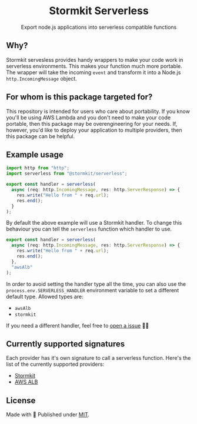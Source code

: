 <h1 align="center">Stormkit Serverless</h1>
<p align="center">Export node.js applications into serverless compatible functions</p>

## Why?

Stormkit servesless provides handy wrappers to make your code work in serverless environments. 
This makes your function much more portable. The wrapper will take the incoming `event` and transform
it into a Node.js `http.IncomingMessage` object.

## For whom is this package targeted for? 

This repository is intended for users who care about portability. If you know you'll be using AWS Lambda and 
you don't need to make your code portable, then this package may be overengineering for your needs. If, 
however, you'd like to deploy your application to multiple providers, then this package can be helpful.

## Example usage

```js
import http from "http";
import serverless from "@stormkit/serverless";

export const handler = serverless(
  async (req: http.IncomingMessage, res: http.ServerResponse) => {
    res.write("Hello from " + req.url);
    res.end();
  }
);
```

By default the above example will use a Stormkit handler. To change this behaviour you can tell
the `serverless` function which handler to use.

```js
export const handler = serverless(
  async (req: http.IncomingMessage, res: http.ServerResponse) => {
    res.write("Hello from " + req.url);
    res.end();
  },
  "awsAlb"
);
```

In order to avoid setting the handler type all the time, you can also use the `process.env.SERVERLESS_HANDLER`
environment variable to set a different default type. Allowed types are:

- `awsAlb`
- `stormkit`

If you need a different handler, feel free to [open a issue](https://github.com/stormkit-io/serverless/issues) 🙏🏻

## Currently supported signatures

Each provider has it's own signature to call a serverless function. Here's the list of the currently
supported providers:

- [Stormkit](https://www.stormkit.io)
- [AWS ALB](https://docs.aws.amazon.com/lambda/latest/dg/services-alb.html)

## License 

Made with 💛 Published under [MIT](./LICENSE).
